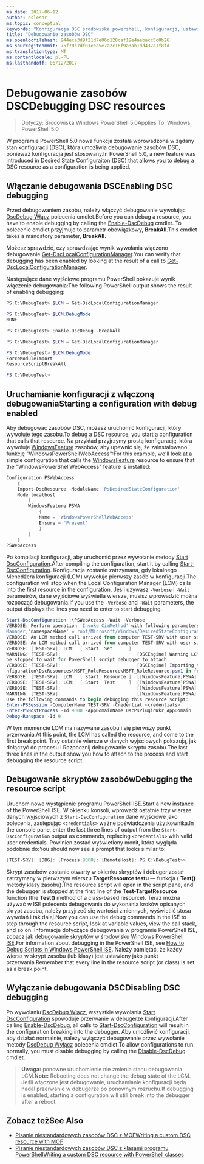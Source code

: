 ```yaml
---
ms.date: 2017-06-12
author: eslesar
ms.topic: conceptual
keywords: "Konfiguracja DSC środowiska powershell, konfiguracji, ustawienia"
title: "Debugowanie zasobów DSC"
ms.openlocfilehash: 944eca3d9f21d7e06d128caf19e4aebacc5c0b26
ms.sourcegitcommit: 75f70c7df01eea5e7a2c16f9a3ab1dd437a1f8fd
ms.translationtype: MT
ms.contentlocale: pl-PL
ms.lasthandoff: 06/12/2017
---
```

# <a name="debugging-dsc-resources"></a><span data-ttu-id="7dc0f-103">Debugowanie zasobów DSC</span><span class="sxs-lookup"><span data-stu-id="7dc0f-103">Debugging DSC resources</span></span>

> <span data-ttu-id="7dc0f-104">Dotyczy: Środowiska Windows PowerShell 5.0</span><span class="sxs-lookup"><span data-stu-id="7dc0f-104">Applies To: Windows PowerShell 5.0</span></span>

<span data-ttu-id="7dc0f-105">W programie PowerShell 5.0 nowa funkcja została wprowadzona w żądany stan konfiguracji (DSC), która umożliwia debugowanie zasobów DSC, ponieważ konfiguracja jest stosowany.</span><span class="sxs-lookup"><span data-stu-id="7dc0f-105">In PowerShell 5.0, a new feature was introduced in Desired State Configuraiton (DSC) that allows you to debug a DSC resource as a configuration is being applied.</span></span>

## <a name="enabling-dsc-debugging"></a><span data-ttu-id="7dc0f-106">Włączanie debugowania DSC</span><span class="sxs-lookup"><span data-stu-id="7dc0f-106">Enabling DSC debugging</span></span>
<span data-ttu-id="7dc0f-107">Przed debugowaniem zasobu, należy włączyć debugowanie wywołując [DscDebug Włącz](https://technet.microsoft.com/en-us/library/mt517870.aspx) polecenia cmdlet.</span><span class="sxs-lookup"><span data-stu-id="7dc0f-107">Before you can debug a resource, you have to enable debugging by calling the [Enable-DscDebug](https://technet.microsoft.com/en-us/library/mt517870.aspx) cmdlet.</span></span> <span data-ttu-id="7dc0f-108">To polecenie cmdlet przyjmuje to parametr obowiązkowy, **BreakAll**.</span><span class="sxs-lookup"><span data-stu-id="7dc0f-108">This cmdlet takes a mandatory parameter, **BreakAll**.</span></span> 

<span data-ttu-id="7dc0f-109">Możesz sprawdzić, czy sprawdzając wynik wywołania włączono debugowanie [Get-DscLocalConfigurationManager](https://technet.microsoft.com/en-us/library/dn407378.aspx).</span><span class="sxs-lookup"><span data-stu-id="7dc0f-109">You can verify that debugging has been enabled by looking at the result of a call to [Get-DscLocalConfigurationManager](https://technet.microsoft.com/en-us/library/dn407378.aspx).</span></span>

<span data-ttu-id="7dc0f-110">Następujące dane wyjściowe programu PowerShell pokazuje wynik włączenie debugowania:</span><span class="sxs-lookup"><span data-stu-id="7dc0f-110">The following PowerShell output shows the result of enabling debugging:</span></span>


```powershell
PS C:\DebugTest> $LCM = Get-DscLocalConfigurationManager

PS C:\DebugTest> $LCM.DebugMode
NONE

PS C:\DebugTest> Enable-DscDebug -BreakAll

PS C:\DebugTest> $LCM = Get-DscLocalConfigurationManager

PS C:\DebugTest> $LCM.DebugMode
ForceModuleImport
ResourceScriptBreakAll

PS C:\DebugTest>
```


## <a name="starting-a-configuration-with-debug-enabled"></a><span data-ttu-id="7dc0f-111">Uruchamianie konfiguracji z włączoną debugowania</span><span class="sxs-lookup"><span data-stu-id="7dc0f-111">Starting a configuration with debug enabled</span></span>
<span data-ttu-id="7dc0f-112">Aby debugować zasobów DSC, możesz uruchomić konfiguracji, który wywołuje tego zasobu.</span><span class="sxs-lookup"><span data-stu-id="7dc0f-112">To debug a DSC resource, you start a configuration that calls that resource.</span></span> <span data-ttu-id="7dc0f-113">Na przykład przyjrzymy prostą konfigurację, która wywołuje [WindowsFeature](windowsfeatureResource.md) zasobów, aby upewnić się, że zainstalowano funkcję "WindowsPowerShellWebAccess":</span><span class="sxs-lookup"><span data-stu-id="7dc0f-113">For this example, we'll look at a simple configuration that calls the [WindowsFeature](windowsfeatureResource.md) resource to ensure that the "WindowsPowerShellWebAccess" feature is installed:</span></span>

```powershell
Configuration PSWebAccess
    {
    Import-DscResource -ModuleName 'PsDesiredStateConfiguration'
    Node localhost
        {
        WindowsFeature PSWA
            {
            Name = 'WindowsPowerShellWebAccess'
            Ensure = 'Present'
            }
        }
    }
PSWebAccess
```
<span data-ttu-id="7dc0f-114">Po kompilacji konfiguracji, aby uruchomić przez wywołanie metody [Start DscConfiguration](https://technet.microsoft.com/en-us/library/dn521623.aspx).</span><span class="sxs-lookup"><span data-stu-id="7dc0f-114">After compiling the configuration, start it by calling [Start-DscConfiguration](https://technet.microsoft.com/en-us/library/dn521623.aspx).</span></span> <span data-ttu-id="7dc0f-115">Konfiguracja zostanie zatrzymana, gdy lokalnego Menedżera konfiguracji (LCM) wywołuje pierwszy zasób w konfiguracji.</span><span class="sxs-lookup"><span data-stu-id="7dc0f-115">The configuration will stop when the Local Configuration Manager (LCM) calls into the first resource in the configuration.</span></span> <span data-ttu-id="7dc0f-116">Jeśli używasz `-Verbose` i `-Wait` parametrów, dane wyjściowe wyświetla wiersze, musisz wprowadzić można rozpocząć debugowania.</span><span class="sxs-lookup"><span data-stu-id="7dc0f-116">If you use the `-Verbose` and `-Wait` parameters, the output displays the lines you need to enter to start debugging.</span></span>

```powershell
Start-DscConfiguration .\PSWebAccess -Wait -Verbose
VERBOSE: Perform operation 'Invoke CimMethod' with following parameters, ''methodName' = SendConfigurationApply,'className' = MSFT_DSCLocalConfiguration
Manager,'namespaceName' = root/Microsoft/Windows/DesiredStateConfiguration'.
VERBOSE: An LCM method call arrived from computer TEST-SRV with user sid S-1-5-21-2127521184-1604012920-1887927527-108583.
VERBOSE: An LCM method call arrived from computer TEST-SRV with user sid S-1-5-21-2127521184-1604012920-1887927527-108583.
VERBOSE: [TEST-SRV]: LCM:  [ Start  Set      ]
WARNING: [TEST-SRV]:                            [DSCEngine] Warning LCM is in Debug 'ResourceScriptBreakAll' mode.  Resource script processing will 
be stopped to wait for PowerShell script debugger to attach.
VERBOSE: [TEST-SRV]:                            [DSCEngine] Importing the module C:\WINDOWS\system32\WindowsPowerShell\v1.0\Modules\PSDesiredStateCo
nfiguration\DscResources\MSFT_RoleResource\MSFT_RoleResource.psm1 in force mode.
VERBOSE: [TEST-SRV]: LCM:  [ Start  Resource ]  [[WindowsFeature]PSWA]
VERBOSE: [TEST-SRV]: LCM:  [ Start  Test     ]  [[WindowsFeature]PSWA]
VERBOSE: [TEST-SRV]:                            [[WindowsFeature]PSWA] Importing the module MSFT_RoleResource in force mode.
WARNING: [TEST-SRV]:                            [[WindowsFeature]PSWA] Resource is waiting for PowerShell script debugger to attach. 
Use the following commands to begin debugging this resource script:
Enter-PSSession -ComputerName TEST-SRV -Credential <credentials>
Enter-PSHostProcess -Id 9000 -AppDomainName DscPsPluginWkr_AppDomain
Debug-Runspace -Id 9
```
<span data-ttu-id="7dc0f-117">W tym momencie LCM ma nazywane zasobu i się pierwszy punkt przerwania.</span><span class="sxs-lookup"><span data-stu-id="7dc0f-117">At this point, the LCM has called the resource, and come to the first break point.</span></span> <span data-ttu-id="7dc0f-118">Trzy ostatnie wiersze w danych wyjściowych pokazują, jak dołączyć do procesu i Rozpocznij debugowanie skryptu zasobu.</span><span class="sxs-lookup"><span data-stu-id="7dc0f-118">The last three lines in the output show you how to attach to the process and start debugging the resource script.</span></span>

## <a name="debugging-the-resource-script"></a><span data-ttu-id="7dc0f-119">Debugowanie skryptów zasobów</span><span class="sxs-lookup"><span data-stu-id="7dc0f-119">Debugging the resource script</span></span>

<span data-ttu-id="7dc0f-120">Uruchom nowe wystąpienie programu PowerShell ISE.</span><span class="sxs-lookup"><span data-stu-id="7dc0f-120">Start a new instance of the PowerShell ISE.</span></span> <span data-ttu-id="7dc0f-121">W okienku konsoli, wprowadź ostatnie trzy wiersze danych wyjściowych z `Start-DscConfiguration` dane wyjściowe jako polecenia, zastępując `<credentials>` ważne poświadczenia użytkownika.</span><span class="sxs-lookup"><span data-stu-id="7dc0f-121">In the console pane, enter the last three lines of output from the `Start-DscConfiguration` output as commands, replacing `<credentials>` with valid user credentials.</span></span> <span data-ttu-id="7dc0f-122">Powinien zostać wyświetlony monit, która wygląda podobnie do:</span><span class="sxs-lookup"><span data-stu-id="7dc0f-122">You should now see a prompt that looks similar to:</span></span>

```powershell
[TEST-SRV]: [DBG]: [Process:9000]: [RemoteHost]: PS C:\DebugTest>>
```

<span data-ttu-id="7dc0f-123">Skrypt zasobów zostanie otwarty w okienku skryptów i debuger został zatrzymany w pierwszym wierszu **TargetResource testu** — funkcja ( **Test()** metody klasy zasobu).</span><span class="sxs-lookup"><span data-stu-id="7dc0f-123">The resource script will open in the script pane, and the debugger is stopped at the first line of the **Test-TargetResource** function (the **Test()** method of a class-based resource).</span></span>
<span data-ttu-id="7dc0f-124">Teraz można używać w ISE polecenia debugowania do wykonania kroków opisanych skrypt zasobu, należy przyjrzeć się wartości zmiennych, wyświetlić stosu wywołań i tak dalej.</span><span class="sxs-lookup"><span data-stu-id="7dc0f-124">Now you can use the debug commands in the ISE to step through the resource script, look at variable values, view the call stack, and so on.</span></span> <span data-ttu-id="7dc0f-125">Informacje dotyczące debugowania w programie PowerShell ISE, zobacz [jak debugowanie skryptów w środowisku Windows PowerShell ISE](https://technet.microsoft.com/en-us/library/dd819480.aspx).</span><span class="sxs-lookup"><span data-stu-id="7dc0f-125">For information about debugging in the PowerShell ISE, see [How to Debug Scripts in Windows PowerShell ISE](https://technet.microsoft.com/en-us/library/dd819480.aspx).</span></span> <span data-ttu-id="7dc0f-126">Należy pamiętać, że każdy wiersz w skrypt zasobu (lub klasy) jest ustawiony jako punkt przerwania.</span><span class="sxs-lookup"><span data-stu-id="7dc0f-126">Remember that every line in the resource script (or class) is set as a break point.</span></span>

## <a name="disabling-dsc-debugging"></a><span data-ttu-id="7dc0f-127">Wyłączanie debugowania DSC</span><span class="sxs-lookup"><span data-stu-id="7dc0f-127">Disabling DSC debugging</span></span>

<span data-ttu-id="7dc0f-128">Po wywołaniu [DscDebug Włącz](https://technet.microsoft.com/en-us/library/mt517870.aspx), wszystkie wywołania [Start DscConfiguration](https://technet.microsoft.com/en-us/library/dn521623.aspx) spowoduje przerwanie w debugerze konfiguracji.</span><span class="sxs-lookup"><span data-stu-id="7dc0f-128">After calling [Enable-DscDebug](https://technet.microsoft.com/en-us/library/mt517870.aspx), all calls to [Start-DscConfiguration](https://technet.microsoft.com/en-us/library/dn521623.aspx) will result in the configuration breaking into the debugger.</span></span> <span data-ttu-id="7dc0f-129">Aby umożliwić konfiguracji, aby działać normalnie, należy wyłączyć debugowanie przez wywołanie metody [DscDebug Wyłącz](https://technet.microsoft.com/en-us/library/mt517872.aspx) polecenia cmdlet.</span><span class="sxs-lookup"><span data-stu-id="7dc0f-129">To allow configurations to run normally, you must disable debugging by calling the [Disable-DscDebug](https://technet.microsoft.com/en-us/library/mt517872.aspx) cmdlet.</span></span>

><span data-ttu-id="7dc0f-130">**Uwaga:** ponowne uruchomienie nie zmienia stanu debugowania LCM.</span><span class="sxs-lookup"><span data-stu-id="7dc0f-130">**Note:** Rebooting does not change the debug state of the LCM.</span></span> <span data-ttu-id="7dc0f-131">Jeśli włączone jest debugowanie, uruchamianie konfiguracji będą nadal przerwanie w debugerze po ponownym rozruchu.</span><span class="sxs-lookup"><span data-stu-id="7dc0f-131">If debugging is enabled, starting a configuration will still break into the debugger after a reboot.</span></span>


## <a name="see-also"></a><span data-ttu-id="7dc0f-132">Zobacz też</span><span class="sxs-lookup"><span data-stu-id="7dc0f-132">See Also</span></span>
- [<span data-ttu-id="7dc0f-133">Pisanie niestandardowych zasobów DSC z MOF</span><span class="sxs-lookup"><span data-stu-id="7dc0f-133">Writing a custom DSC resource with MOF</span></span>](authoringResourceMOF.md) 
- [<span data-ttu-id="7dc0f-134">Pisanie niestandardowych zasobów DSC z klasami programu PowerShell</span><span class="sxs-lookup"><span data-stu-id="7dc0f-134">Writing a custom DSC resource with PowerShell classes</span></span>](authoringResourceClass.md)

